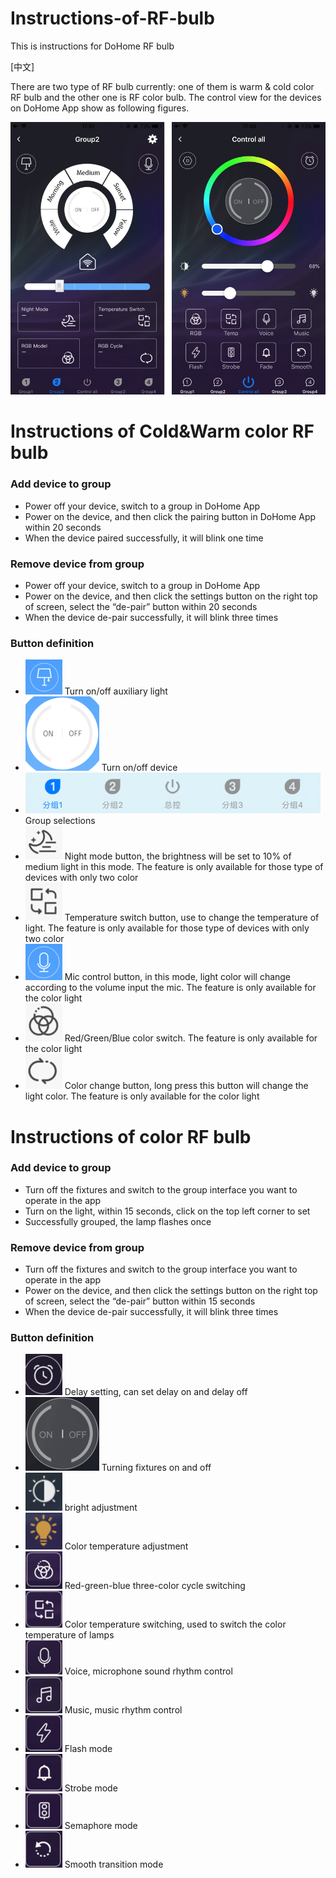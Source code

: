 # Instructions-of-RF-bulb
This is instructions for DoHome RF bulb

[中文]


There are two type of RF bulb currently: one of them is warm & cold color RF bulb and the other one is RF color bulb. The control view for the devices on DoHome App show as following figures.

![image](https://github.com/SmartArduino/Instructions-of-RF-bulb-/raw/master/combine.png)

# Instructions of Cold&Warm color RF bulb

### Add device to group

* Power off your device, switch to a group in DoHome App
* Power on the device, and then click the pairing button in DoHome App within 20 seconds
* When the device paired successfully, it will blink one time

### Remove device from group

* Power off your device, switch to a group in DoHome App
* Power on the device, and then click the settings button on the right top of screen, select the “de-pair” button within 20 seconds
* When the device de-pair successfully, it will blink three times

### Button definition

* ![image](https://github.com/SmartArduino/Instructions-of-RF-bulb-/raw/master/image1.png) Turn on/off auxiliary light
* ![image](https://github.com/SmartArduino/Instructions-of-RF-bulb-/raw/master/image2.png) Turn on/off device
* ![image](https://github.com/SmartArduino/Instructions-of-RF-bulb-/raw/master/image3.png) Group selections
* ![image](https://github.com/SmartArduino/Instructions-of-RF-bulb-/raw/master/image4.png) Night mode button, the brightness will be set to 10% of medium light in this mode. The feature is only available for those type of devices with only two color
* ![image](https://github.com/SmartArduino/Instructions-of-RF-bulb-/raw/master/image5.png) Temperature switch button, use to change the temperature of light. The feature is only available for those type of devices with only two color
* ![image](https://github.com/SmartArduino/Instructions-of-RF-bulb-/raw/master/image6.png) Mic control button, in this mode, light color will change according to the volume input the mic. The feature is only available for the color light
* ![image](https://github.com/SmartArduino/Instructions-of-RF-bulb-/raw/master/image7.png) Red/Green/Blue color switch. The feature is only available for the color light
* ![image](https://github.com/SmartArduino/Instructions-of-RF-bulb-/raw/master/image8.png) Color change button, long press this button will change the light color. The feature is only available for the color light

# Instructions of color RF bulb

### Add device to group

* Turn off the fixtures and switch to the group interface you want to operate in the app
* Turn on the light, within 15 seconds, click on the top left corner to set
* Successfully grouped, the lamp flashes once

### Remove device from group

* Turn off the fixtures and switch to the group interface you want to operate in the app
* Power on the device, and then click the settings button on the right top of screen, select the “de-pair” button within 15 seconds
* When the device de-pair successfully, it will blink three times

### Button definition

* ![image](https://github.com/SmartArduino/Instructions-of-RF-bulb-/raw/master/image9.png) Delay setting, can set delay on and delay off
* ![image](https://github.com/SmartArduino/Instructions-of-RF-bulb-/raw/master/image10.png) Turning fixtures on and off
* ![image](https://github.com/SmartArduino/Instructions-of-RF-bulb-/raw/master/image11.png) bright adjustment
* ![image](https://github.com/SmartArduino/Instructions-of-RF-bulb-/raw/master/image12.png) Color temperature adjustment
* ![image](https://github.com/SmartArduino/Instructions-of-RF-bulb-/raw/master/image13.png) Red-green-blue three-color cycle switching
* ![image](https://github.com/SmartArduino/Instructions-of-RF-bulb-/raw/master/image14.png) Color temperature switching, used to switch the color temperature of lamps
* ![image](https://github.com/SmartArduino/Instructions-of-RF-bulb-/raw/master/image15.png) Voice, microphone sound rhythm control
* ![image](https://github.com/SmartArduino/Instructions-of-RF-bulb-/raw/master/image16.png) Music, music rhythm control
* ![image](https://github.com/SmartArduino/Instructions-of-RF-bulb-/raw/master/image17.png) Flash mode
* ![image](https://github.com/SmartArduino/Instructions-of-RF-bulb-/raw/master/image18.png) Strobe mode
* ![image](https://github.com/SmartArduino/Instructions-of-RF-bulb-/raw/master/image19.png) Semaphore mode
* ![image](https://github.com/SmartArduino/Instructions-of-RF-bulb-/raw/master/image20.png) Smooth transition mode
